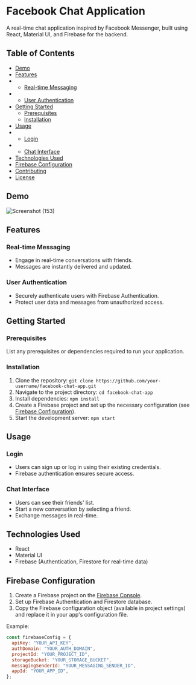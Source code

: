 # Facebook Chat Application

A real-time chat application inspired by Facebook Messenger, built using React, Material UI, and Firebase for the backend.


## Table of Contents


- [Demo](#demo)
- [Features](#features)
- - [Real-time Messaging](#real-time-messaging)
- - [User Authentication](#user-authentication)
- [Getting Started](#getting-started)
  - [Prerequisites](#prerequisites)
  - [Installation](#installation)
- [Usage](#usage)
- - [Login](#login)
- - [Chat Interface](#chat-interface)
- [Technologies Used](#technologies-used)
- [Firebase Configuration](#firebase-configuration)
- [Contributing](#contributing)
- [License](#license)

## Demo

![Screenshot (153)](https://github.com/kushalShukla-web/messenger_chat_webApp/assets/85934954/96d5b073-bd5c-4ea3-8736-cd0012ccf462)

## Features

### Real-time Messaging

- Engage in real-time conversations with friends.
- Messages are instantly delivered and updated.

### User Authentication

- Securely authenticate users with Firebase Authentication.
- Protect user data and messages from unauthorized access.

## Getting Started

### Prerequisites

List any prerequisites or dependencies required to run your application.

### Installation

1. Clone the repository: `git clone https://github.com/your-username/facebook-chat-app.git`
2. Navigate to the project directory: `cd facebook-chat-app`
3. Install dependencies: `npm install`
4. Create a Firebase project and set up the necessary configuration (see [Firebase Configuration](#firebase-configuration)).
5. Start the development server: `npm start`

## Usage

### Login

- Users can sign up or log in using their existing credentials.
- Firebase authentication ensures secure access.

### Chat Interface

- Users can see their friends' list.
- Start a new conversation by selecting a friend.
- Exchange messages in real-time.

## Technologies Used

- React
- Material UI
- Firebase (Authentication, Firestore for real-time data)

## Firebase Configuration

1. Create a Firebase project on the [Firebase Console](https://console.firebase.google.com/).
2. Set up Firebase Authentication and Firestore database.
3. Copy the Firebase configuration object (available in project settings) and replace it in your app's configuration file.

Example:

```javascript
const firebaseConfig = {
  apiKey: "YOUR_API_KEY",
  authDomain: "YOUR_AUTH_DOMAIN",
  projectId: "YOUR_PROJECT_ID",
  storageBucket: "YOUR_STORAGE_BUCKET",
  messagingSenderId: "YOUR_MESSAGING_SENDER_ID",
  appId: "YOUR_APP_ID",
};
